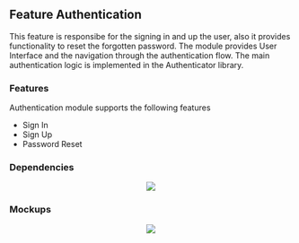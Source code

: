 
## Feature Authentication

This feature is responsibe for the signing in and up the user, also it provides functionality to reset the forgotten password. The module provides User Interface and the navigation through the authentication flow. The main authentication logic is implemented in the Authenticator library. 

### Features

Authentication module supports the following features

 * Sign In
 * Sign Up
 * Password Reset

### Dependencies

<p align="center">
 <img src="https://github.com/ChamichApps/Perfectus/blob/feature/sign-in/.screenshots/authentication.feature.png">
</p>





### Mockups

<p align="center">
 <img src="https://github.com/ChamichApps/Perfectus/blob/feature/sign-in/.screenshots/authentication.mockups.png">
</p>
